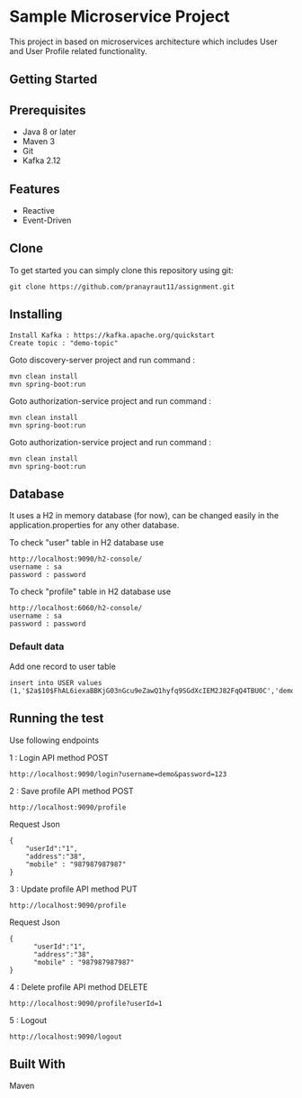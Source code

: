 # Sample Microservice Project
This project in based on microservices architecture which includes User and User Profile related functionality.

## Getting Started

## Prerequisites

* Java 8 or later
* Maven 3
* Git
* Kafka 2.12

## Features

* Reactive
* Event-Driven


## Clone
To get started you can simply clone this repository using git:
```
git clone https://github.com/pranayraut11/assignment.git
```
## Installing
```
Install Kafka : https://kafka.apache.org/quickstart
Create topic : "demo-topic"
```
Goto discovery-server project and run command : 
```
mvn clean install 
mvn spring-boot:run 
```
Goto authorization-service project and run command : 
```
mvn clean install 
mvn spring-boot:run
```
Goto authorization-service project and run command :
```
mvn clean install 
mvn spring-boot:run
```

## Database 
It uses a H2 in memory database (for now), can be changed easily in the application.properties for any other database.

To check "user" table in H2 database use
```
http://localhost:9090/h2-console/
username : sa
password : password
```
To check "profile" table in H2 database use
```
http://localhost:6060/h2-console/
username : sa
password : password
```
### Default data
Add one record to user table <br> 
```    
insert into USER values (1,'$2a$10$FhAL6iexaBBKjG03nGcu9eZawQ1hyfq9SGdXcIEM2J82FqQ4TBU0C','demo');
```    
    
## Running the test
Use following endpoints

1 : Login API method POST 
```
http://localhost:9090/login?username=demo&password=123
```
2 : Save profile API method POST 
```
http://localhost:9090/profile
```
Request Json 
```
{  
    "userId":"1",
    "address":"38",
    "mobile" : "987987987987"
}
```
3 : Update profile API method PUT
```
http://localhost:9090/profile
```
Request Json 
```
{ 
      "userId":"1",
      "address":"38",
      "mobile" : "987987987987"
}
```
4 : Delete profile API method DELETE 
```
http://localhost:9090/profile?userId=1
```
5 : Logout 
```
http://localhost:9090/logout    
```    

## Built With
Maven
